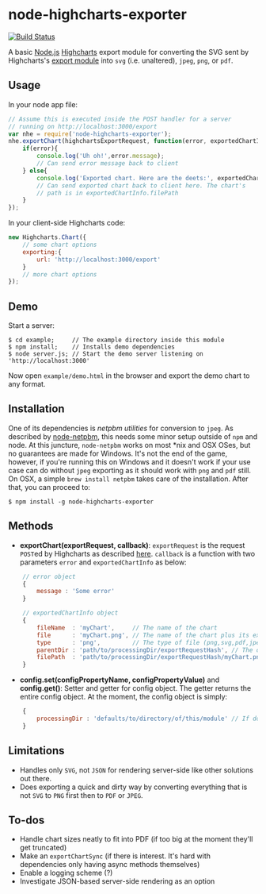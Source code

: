 node-highcharts-exporter
========================

[![Build Status](https://travis-ci.org/coderigo/node-highcharts-exporter.png?branch=master)](https://travis-ci.org/coderigo/node-highcharts-exporter)

  A basic [Node.js](http://nodejs.org) [Highcharts](http://www.highcharts.com/) export module for converting the SVG sent by Highcharts's [export module](http://www.highcharts.com/docs/export-module/export-module-overview) into `svg` (i.e. unaltered), `jpeg`, `png`, or `pdf`.

## Usage

  In your node app file:

```js
// Assume this is executed inside the POST handler for a server
// running on http://localhost:3000/export
var nhe = require('node-highcharts-exporter');
nhe.exportChart(highchartsExportRequest, function(error, exportedChartInfo){
    if(error){
        console.log('Uh oh!',error.message);
        // Can send error message back to client
    } else{
        console.log('Exported chart. Here are the deets:', exportedChartInfo);
        // Can send exported chart back to client here. The chart's
        // path is in exportedChartInfo.filePath
    }
});
```
  In your client-side Highcharts code:
```js
new Highcharts.Chart({
    // some chart options
    exporting:{
        url: 'http://localhost:3000/export'
    }
    // more chart options
});
```

## Demo

  Start a server:

    $ cd example;     // The example directory inside this module
    $ npm install;    // Installs demo dependencies
    $ node server.js; // Start the demo server listening on 'http://localhost:3000'

  Now open `example/demo.html` in the browser and export the demo chart to any format.


## Installation

  One of its dependencies is *netpbm utilities* for conversion to `jpeg`. As described by [node-netpbm](https://npmjs.org/package/netpbm), this needs some minor setup outside of `npm` and node. At this juncture, `node-netpbm` works on most *nix and OSX OSes, but no guarantees are made for Windows. It's not the end of the game, however, if you're running this on Windows and it doesn't work if your use case can do without `jpeg` exporting as it should work with `png` and `pdf` still. On OSX, a simple `brew install netpbm` takes care of the installation. After that, you can proceed to:

    $ npm install -g node-highcharts-exporter

## Methods

  * **exportChart(exportRequest, callback)**: `exportRequest` is the request `POST`ed by Highcharts as described [here](http://www.highcharts.com/docs/export-module/export-module-overview). `callback` is a function with two parameters `error` and `exportedChartInfo` as below:

```js
    // error object
    {
        message : 'Some error'
    }

    // exportedChartInfo object
    {
        fileName  : 'myChart',     // The name of the chart
        file      : 'myChart.png', // The name of the chart plus its extension
        type      : 'png',         // The type of file (png,svg,pdf,jpeg)
        parentDir : 'path/to/processingDir/exportRequestHash', // The directory where the file has been stored
        filePath  : 'path/to/processingDir/exportRequestHash/myChart.png' // Absolute path to exported chart
    }
```

  * **config.set(configPropertyName, configPropertyValue)** and **config.get()**: Setter and getter for config object. The getter returns the entire config object. At the moment, the config object is simply:

```js
    {
        processingDir : 'defaults/to/directory/of/this/module' // If doesn't exist, will be created.
    }
```

## Limitations

* Handles only `SVG`, not `JSON` for rendering server-side like other solutions out there.
* Does exporting a quick and dirty way by converting everything that is not `SVG` to `PNG` first then to `PDF` or `JPEG`.

## To-dos

* Handle chart sizes neatly to fit into PDF (if too big at the moment they'll get truncated)
* Make an `exportChartSync` (if there is interest. It's hard with dependencies only having async methods themselves)
* Enable a logging scheme (?)
* Investigate JSON-based server-side rendering as an option
